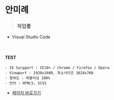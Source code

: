 # 안미례
 > ### 작업툴
  - Visual Studio Code
<br>

#### TEST
    - IE Surpport : IE10+ / Chrome / Firefox / Opera
    - Viewport : 1920x1080, 최소사이즈 1024x768
    - 참여도 : 퍼블리싱 100%
    - 언어 : HTML5, SCSS
    
 - [페이지 바로가기](https://annette-an.github.io/utility/THEGEM/)
